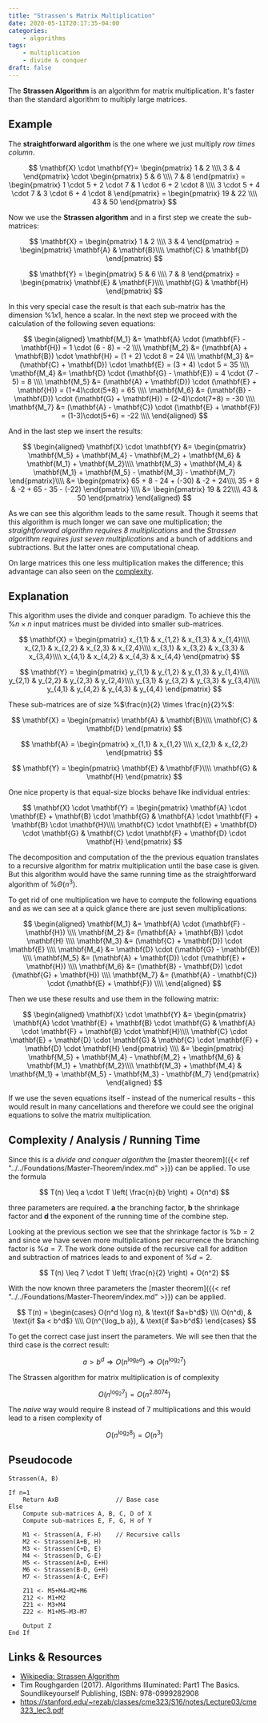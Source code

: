 ```yaml
---
title: "Strassen's Matrix Multiplication"
date: 2020-05-11T20:17:35-04:00
categories:
    - algorithms
tags:
    - multiplication
    - divide & conquer
draft: false
---
```

 
The **Strassen Algorithm** is an algorithm for matrix multiplication. It's faster than the standard algorithm to multiply large matrices. 

## Example

The **straightforward algorithm** is the one where we just multiply _row times column_.

$$
\mathbf{X} \cdot \mathbf{Y}= 
\begin{pmatrix}
1 & 2 \\\\
3 & 4
\end{pmatrix} \cdot
\begin{pmatrix}
5 & 6 \\\\
7 & 8
\end{pmatrix} = 
\begin{pmatrix}
1 \cdot 5 + 2 \cdot 7 & 1 \cdot 6 + 2 \cdot 8  \\\\
3 \cdot 5 + 4 \cdot 7 & 3 \cdot 6 + 4 \cdot 8
\end{pmatrix} = 
\begin{pmatrix}
19 & 22 \\\\
43 & 50
\end{pmatrix}
$$

Now we use the **Strassen algorithm** and in a first step we create the sub-matrices:

$$
\mathbf{X} = 
\begin{pmatrix}
1 & 2 \\\\
3 & 4
\end{pmatrix} =
\begin{pmatrix}
\mathbf{A} & \mathbf{B}\\\\
\mathbf{C} & \mathbf{D}
\end{pmatrix}
$$

$$
\mathbf{Y} =
\begin{pmatrix}
5 & 6 \\\\
7 & 8
\end{pmatrix} =
\begin{pmatrix}
\mathbf{E} & \mathbf{F}\\\\
\mathbf{G} & \mathbf{H}
\end{pmatrix}
$$

In this very special case the result is that each sub-matrix has the dimension %$1x1%$, hence a scalar. In the next step we proceed with the calculation of the following seven equations:

$$
\begin{aligned}
\mathbf{M_1} &= \mathbf{A} \cdot (\mathbf{F} - \mathbf{H}) = 1 \cdot (6 - 8) = -2 \\\\
\mathbf{M_2} &= (\mathbf{A} + \mathbf{B}) \cdot \mathbf{H} = (1 + 2) \cdot 8 = 24 \\\\
\mathbf{M_3} &= (\mathbf{C} + \mathbf{D}) \cdot \mathbf{E} = (3 + 4) \cdot 5 = 35 \\\\
\mathbf{M_4} &= \mathbf{D} \cdot (\mathbf{G} - \mathbf{E}) = 4 \cdot (7 - 5) = 8 \\\\
\mathbf{M_5} &= (\mathbf{A} + \mathbf{D}) \cdot (\mathbf{E} + \mathbf{H}) = (1+4)\cdot(5+8) = 65 \\\\
\mathbf{M_6} &= (\mathbf{B} - \mathbf{D}) \cdot (\mathbf{G} + \mathbf{H}) = (2-4)\cdot(7+8) = -30 \\\\
\mathbf{M_7} &= (\mathbf{A} - \mathbf{C}) \cdot (\mathbf{E} + \mathbf{F}) = (1-3)\cdot(5+6) = -22 \\\\
\end{aligned}
$$

And in the last step we insert the results:

$$
\begin{aligned}
\mathbf{X} \cdot \mathbf{Y} &=
\begin{pmatrix}
\mathbf{M_5} + \mathbf{M_4} - \mathbf{M_2} + \mathbf{M_6} & \mathbf{M_1} + \mathbf{M_2}\\\\
\mathbf{M_3} + \mathbf{M_4} & \mathbf{M_1} + \mathbf{M_5} - \mathbf{M_3} - \mathbf{M_7}
\end{pmatrix}\\\\
&= 
\begin{pmatrix}
65 + 8 - 24 + (-30) & -2 + 24\\\\
35 + 8 & -2 + 65 - 35 - (-22)
\end{pmatrix} \\\\
&=
\begin{pmatrix}
19 & 22\\\\
43 & 50
\end{pmatrix}
\end{aligned}
$$

As we can see this algorithm leads to the same result. Though it seems that this algorithm is much longer we can save one multiplication; the _straightforward algorithm requires 8 multiplications_ and the _Strassen algorithm requires just seven multiplications_ and a bunch of additions and subtractions. But the latter ones are computational cheap.

On large matrices this one less multiplication makes the difference; this advantage can also seen on the [complexity](#complexity--analysis--running-time).

## Explanation

This algorithm uses the divide and conquer paradigm. To achieve this the %$n\times n%$ input matrices must be divided into smaller sub-matrices.

$$
\mathbf{X} =
\begin{pmatrix}
x_{1,1} & x_{1,2} & x_{1,3} & x_{1,4}\\\\
x_{2,1} & x_{2,2} & x_{2,3} & x_{2,4}\\\\
x_{3,1} & x_{3,2} & x_{3,3} & x_{3,4}\\\\
x_{4,1} & x_{4,2} & x_{4,3} & x_{4,4}
\end{pmatrix}
$$

$$
\mathbf{Y} =
\begin{pmatrix}
y_{1,1} & y_{1,2} & y_{1,3} & y_{1,4}\\\\
y_{2,1} & y_{2,2} & y_{2,3} & y_{2,4}\\\\
y_{3,1} & y_{3,2} & y_{3,3} & y_{3,4}\\\\
y_{4,1} & y_{4,2} & y_{4,3} & y_{4,4}
\end{pmatrix}
$$

These sub-matrices are of size %$\frac{n}{2} \times \frac{n}{2}%$:

$$
\mathbf{X} =
\begin{pmatrix}
\mathbf{A} & \mathbf{B}\\\\
\mathbf{C} & \mathbf{D}
\end{pmatrix}
$$

$$
\mathbf{A} =
\begin{pmatrix}
x_{1,1} & x_{1,2} \\\\
x_{2,1} & x_{2,2}
\end{pmatrix}
$$

$$
\mathbf{Y} =
\begin{pmatrix}
\mathbf{E} & \mathbf{F}\\\\
\mathbf{G} & \mathbf{H}
\end{pmatrix}
$$

One nice property is that equal-size blocks behave like individual entries:

$$
\mathbf{X} \cdot \mathbf{Y} =
\begin{pmatrix}
\mathbf{A} \cdot \mathbf{E} + \mathbf{B} \cdot \mathbf{G} & \mathbf{A} \cdot \mathbf{F} + \mathbf{B} \cdot \mathbf{H}\\\\
\mathbf{C} \cdot \mathbf{E} + \mathbf{D} \cdot \mathbf{G} & \mathbf{C} \cdot \mathbf{F} + \mathbf{D} \cdot \mathbf{H}
\end{pmatrix}
$$

The decomposition and computation of the the previous equation translates to a recursive algorithm for matrix multiplication until the base case is given. But this algorithm would have the same running time as the straightforward algorithm of %$\Theta(n^3)%$.

To get rid of one multiplication we have to compute the following equations and as we can see at a quick glance there are just seven multiplications: 

$$
\begin{aligned}
\mathbf{M_1} &= \mathbf{A} \cdot (\mathbf{F} - \mathbf{H}) \\\\
\mathbf{M_2} &= (\mathbf{A} + \mathbf{B}) \cdot \mathbf{H} \\\\
\mathbf{M_3} &= (\mathbf{C} + \mathbf{D}) \cdot \mathbf{E} \\\\
\mathbf{M_4} &= \mathbf{D} \cdot (\mathbf{G} - \mathbf{E}) \\\\
\mathbf{M_5} &= (\mathbf{A} + \mathbf{D}) \cdot (\mathbf{E} + \mathbf{H}) \\\\
\mathbf{M_6} &= (\mathbf{B} - \mathbf{D}) \cdot (\mathbf{G} + \mathbf{H}) \\\\
\mathbf{M_7} &= (\mathbf{A} - \mathbf{C}) \cdot (\mathbf{E} + \mathbf{F}) \\\\
\end{aligned}
$$

Then we use these results and use them in the following matrix: 

$$
\begin{aligned}
\mathbf{X} \cdot \mathbf{Y}
&=
\begin{pmatrix}
\mathbf{A} \cdot \mathbf{E} + \mathbf{B} \cdot \mathbf{G} & \mathbf{A} \cdot \mathbf{F} + \mathbf{B} \cdot \mathbf{H}\\\\
\mathbf{C} \cdot \mathbf{E} + \mathbf{D} \cdot \mathbf{G} & \mathbf{C} \cdot \mathbf{F} + \mathbf{D} \cdot \mathbf{H}
\end{pmatrix} \\\\
&=
\begin{pmatrix}
\mathbf{M_5} + \mathbf{M_4} - \mathbf{M_2} + \mathbf{M_6} & \mathbf{M_1} + \mathbf{M_2}\\\\
\mathbf{M_3} + \mathbf{M_4} & \mathbf{M_1} + \mathbf{M_5} - \mathbf{M_3} - \mathbf{M_7}
\end{pmatrix}
\end{aligned}
$$

If we use the seven equations itself - instead of the numerical results - this would result in many cancellations and therefore we could see the original equations to solve the matrix multiplication.

## Complexity / Analysis / Running Time

Since this is a _divide and conquer algorithm_ the [master theorem]({{< ref "../../Foundations/Master-Theorem/index.md" >}}) can be applied. To use the formula 

$$
T(n) \leq a \cdot T \left( \frac{n}{b} \right) + O(n^d)
$$

three parameters are required. **a** the branching factor, **b** the shrinkage factor and **d** the exponent of the running time of the combine step.

Looking at the previous section we see that the shrinkage factor is %$b=2%$ and since we have seven more multiplications per recurrence the branching factor is %$a=7%$. The work done outside of the recursive call for addition and subtraction of matrices leads to and exponent of %$d=2%$.

$$
T(n) \leq 7 \cdot T \left( \frac{n}{2} \right) + O(n^2)
$$

With the now known three parameters the [master theorem]({{< ref "../../Foundations/Master-Theorem/index.md" >}}) can be applied. 

$$
T(n) =
\begin{cases}
O(n^d \log n),  & \text{if $a=b^d$} \\\\
O(n^d), & \text{if $a < b^d$} \\\\
O(n^{\log_b a}),  & \text{if $a>b^d$}
\end{cases}
$$

To get the correct case just insert the parameters. We will see then that the third case is the correct result:

$$ a>b^d \Rightarrow O(n^{\log_b a}) \Longrightarrow O(n^{\log_2 7}) $$

The Strassen algorithm for matrix multiplication is of complexity 

$$O(n^{\log_2 7})=O(n^{2.8074})$$

The _naive_ way would require 8 instead of 7 multiplications and this would lead to a risen complexity of 

$$O(n^{\log_2 8})=O(n^3)$$

## Pseudocode

```plaintext
Strassen(A, B)

If n=1  
    Return AxB                // Base case              
Else
    Compute sub-matrices A, B, C, D of X
    Compute sub-matrices E, F, G, H of Y

    M1 <- Strassen(A, F-H)    // Recursive calls
    M2 <- Strassen(A+B, H)
    M3 <- Strassen(C+D, E)
    M4 <- Strassen(D, G-E)
    M5 <- Strassen(A+D, E+H)
    M6 <- Strassen(B-D, G+H)
    M7 <- Strassen(A-C, E+F)

    Z11 <- M5+M4−M2+M6
    Z12 <- M1+M2
    Z21 <- M3+M4
    Z22 <- M1+M5−M3−M7

    Output Z
End If
```

<!--
## Implementation
-->

## Links & Resources

- [Wikipedia: Strassen Algorithm](https://en.wikipedia.org/wiki/Strassen_algorithm)
- Tim Roughgarden (2017). Algorithms Illuminated: Part1 The Basics. Soundlikeyourself Publishing, ISBN: 978-0999282908
- https://stanford.edu/~rezab/classes/cme323/S16/notes/Lecture03/cme323_lec3.pdf